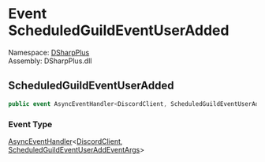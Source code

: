# Event ScheduledGuildEventUserAdded

Namespace: [DSharpPlus](DSharpPlus.md)  
Assembly: DSharpPlus.dll

## <a id="DSharpPlus_DiscordClient_ScheduledGuildEventUserAdded"></a>ScheduledGuildEventUserAdded

```csharp
public event AsyncEventHandler<DiscordClient, ScheduledGuildEventUserAddEventArgs> ScheduledGuildEventUserAdded
```

### Event Type

[AsyncEventHandler](DSharpPlus.AsyncEvents.AsyncEventHandler\-2.md)<[DiscordClient](DSharpPlus.DiscordClient.md), [ScheduledGuildEventUserAddEventArgs](DSharpPlus.EventArgs.ScheduledGuildEventUserAddEventArgs.md)\>

